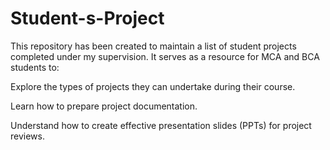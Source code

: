 # Student-s-Project
This repository has been created to maintain a list of student projects completed under my supervision. It serves as a resource for MCA and BCA students to:

Explore the types of projects they can undertake during their course.

Learn how to prepare project documentation.

Understand how to create effective presentation slides (PPTs) for project reviews.
